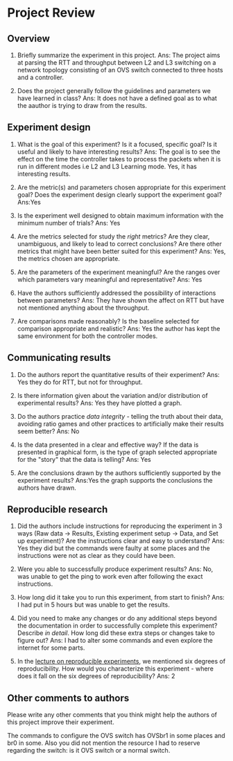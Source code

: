 
Project Review
=====================================================

## Overview

1) Briefly summarize the experiment in this project.
Ans: The project aims at parsing the RTT and throughput between L2 and L3 switching on a network topology consisting of an OVS switch connected to three hosts
and a controller.

2) Does the project generally follow the guidelines and parameters we have
learned in class?
Ans: It does not have a defined goal as to what the aauthor is trying to draw from the results.


## Experiment design

1) What is the goal of this experiment? Is it a focused, specific goal?
Is it useful and likely to have interesting results?
Ans: The goal is to see the effect on the time the controller takes to process the packets when it is run in different modes i.e L2 and L3 Learning mode. Yes, it has
interesting results.

2) Are the metric(s) and parameters chosen appropriate for this
experiment goal? Does the experiment design clearly support the experiment goal?
Ans:Yes

3) Is the experiment well designed to obtain maximum information with the
minimum number of trials?
Ans: Yes

4) Are the metrics selected for study the *right* metrics? Are they clear,
unambiguous, and likely to lead to correct conclusions? Are there other
metrics that might have been better suited for this experiment?
Ans: Yes, the metrics chosen are appropriate.

5) Are the parameters of the experiment meaningful? Are the ranges
over which parameters vary meaningful and representative?
Ans: Yes

6) Have the authors sufficiently addressed the possibility of interactions
between parameters?
Ans: They have shown the affect on RTT but have not mentioned anything about the throughput.


7) Are comparisons made reasonably? Is the baseline selected for comparison appropriate
and realistic?
Ans: Yes the author has kept the same environment for both the controller modes.


## Communicating results


1) Do the authors report the quantitative results of their experiment?
Ans: Yes they do for RTT, but not for throughput.

2) Is there information given about the variation and/or distribution of
experimental results?
Ans: Yes they have plotted a graph.

3) Do the authors practice *data integrity* - telling the truth about their data,
avoiding ratio games and other practices to artificially make their results seem better?
Ans: No

4) Is the data presented in a clear and effective way? If the data is presented in
graphical form, is the type of graph selected appropriate for the "story" that
the data is telling?
Ans: Yes

5) Are the conclusions drawn by the authors sufficiently supported by the
experiment results?
Ans:Yes the graph supports the conclusions the authors have drawn.
## Reproducible research



1) Did the authors include instructions for reproducing the experiment in 3 ways (Raw data -> Results,
Existing experiment setup -> Data, and Set up experiment)? Are the instructions clear
and easy to understand?
Ans: Yes they did but the commands were faulty at some places and the instructions were not as clear as they could have been.

2) Were you able to successfully produce experiment results?
Ans: No, was unable to get the ping to work even after following the exact instructions.

3) How long did it take you to run this experiment, from start to finish?
Ans: I had put in 5 hours but was unable to get the results.

4) Did you need to make any changes or do any additional steps beyond the documentation in order to successfully complete this experiment? Describe *in detail*. How long did these extra steps or changes take to figure out?
Ans: I had to alter some commands and even explore the internet for some parts.

5) In the [lecture on reproducible experiments](http://witestlab.poly.edu/~ffund/el6383/files/Reproducible+experiments.pdf), we mentioned six degrees of reproducibility. How would you characterize this experiment - where does it fall on the six degrees of reproducibility?
Ans: 2


## Other comments to authors

Please write any other comments that you think might help the authors
of this project improve their experiment.

The commands to configure the OVS switch has OVSbr1 in some places and br0 in some. Also you did not mention the resource I had to reserve regarding the switch:
is it OVS switch or a normal switch.
